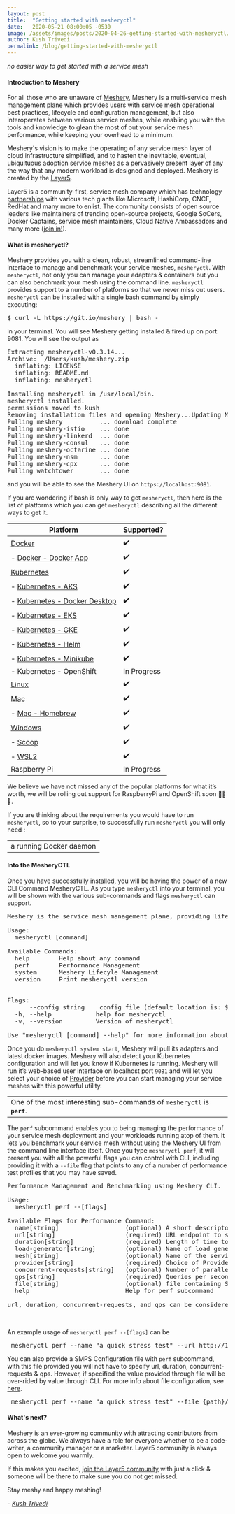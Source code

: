 ```yaml
---
layout: post
title:  "Getting started with mesheryctl"
date:   2020-05-21 08:00:05 -0530
image: /assets/images/posts/2020-04-26-getting-started-with-mesheryctl/mesheryctl.png
author: Kush Trivedi
permalink: /blog/getting-started-with-mesheryctl
---
```


<div class="center sub-heading"><i>no easier way to get started with a service mesh</i></div>
<h4 class="to-uppercase">Introduction to Meshery</h4>
<p class="content-left-margin">
For all those who are unaware of <a href="/meshery">Meshery</a>, Meshery is a multi-service mesh management plane which provides users with service mesh operational best practices, lifecycle and configuration management, but also interoperates between various service meshes, while enabling you with the tools and knowledge to glean the most of out your service mesh performance, while keeping your overhead to a minimum.
</p>
<p class="content-left-margin">
Meshery's vision is to make the operating of any service mesh layer of cloud infrastructure simplified, and to hasten the inevitable, eventual, ubiquituous adoption service meshes as a pervasively present layer of any the way that any modern workload is designed and deployed. Meshery is created by the <a href="/community">Layer5</a>.

Layer5 is a community-first, service mesh company which has technology <a href="partners">partnerships</a> with various tech giants like Microsoft, HashiCorp, CNCF, RedHat and many more to enlist. The community consists of open source leaders like maintainers of trending open-source projects, Google SoCers, Docker Captains, service mesh maintainers, Cloud Native Ambassadors and many more (<a href="http://slack.layer5.io">join in!</a>).
</p>

<h4 class="to-uppercase">What is mesheryctl?</h4>
<p class="content-left-margin">
Meshery provides you with a clean, robust, streamlined command-line interface to manage and benchmark your service meshes, <code>mesheryctl</code>. With <code>mesheryctl</code>, not only you can manage your adapters & containers but you can also benchmark your mesh using the command line. <code>mesheryctl</code> provides support to a number of platforms so that we never miss out users. <code>mesheryctl</code> can be installed with a single bash command by simply executing:
</p>
<pre>
$ curl -L https://git.io/meshery | bash -
</pre>

in your terminal. You will see Meshery getting installed & fired up on port: 9081.
You will see the output as 


<pre>
Extracting mesheryctl-v0.3.14...
Archive:  /Users/kush/meshery.zip
  inflating: LICENSE
  inflating: README.md
  inflating: mesheryctl

Installing mesheryctl in /usr/local/bin.
mesheryctl installed.
permissions moved to kush
Removing installation files and opening Meshery...Updating Meshery now...
Pulling meshery          ... download complete
Pulling meshery-istio    ... done
Pulling meshery-linkerd  ... done
Pulling meshery-consul   ... done
Pulling meshery-octarine ... done
Pulling meshery-nsm      ... done
Pulling meshery-cpx      ... done
Pulling watchtower       ... done
</pre>

and you will be able to see the Meshery UI on <code>https://localhost:9081</code>.

If you are wondering if bash is only way to get <code>mesheryctl</code>, then here is the list of platforms which you can get <code>mesheryctl</code> describing all the different ways to get it.

<table class="table-1" align="center">
<thead>
<tr>
<th>Platform</th>
<th class="text-centre">Supported?</th>
</tr>
</thead>
<tbody>
<tr>
<td><a href="https://meshery.layer5.io/docs/installation/docker">Docker</a></td>
<td class="text-centre">✔️</td>
</tr>
<tr>
<td> - <a href="https://meshery.layer5.io/docs/installation/docker">Docker - Docker App</a></td>
<td class="text-centre">✔️</td>
</tr>
<tr>
<td><a href="https://meshery.layer5.io/docs/installation/kubernetes">Kubernetes</a></td>
<td class="text-centre">✔️</td>
</tr>
<tr>
<td> - <a href="https://meshery.layer5.io/docs/installation/aks">Kubernetes - AKS</a></td>
<td class="text-centre">✔️</td>
</tr>
<tr>
<td> - <a href="https://meshery.layer5.io/docs/installation#mac-or-linux">Kubernetes - Docker Desktop</a></td>
<td class="text-centre">✔️</td>
</tr>
<tr>
<td> - <a href="https://meshery.layer5.io/docs/installation/eks">Kubernetes - EKS</a></td>
<td class="text-centre">✔️</td>
</tr>
<tr>
<td> - <a href="https://meshery.layer5.io/docs/installation/gke">Kubernetes - GKE</a></td>
<td class="text-centre">✔️</td>
</tr>
<tr>
<td> - <a href="https://meshery.layer5.io/docs/installation/kubernetes#helm">Kubernetes - Helm</a></td>
<td class="text-centre">✔️</td>
</tr>
<tr>
<td> - <a href="https://meshery.layer5.io/docs/installation/minikube">Kubernetes - Minikube</a></td>
<td class="text-centre">✔️</td>
</tr>
<tr>
<td> - Kubernetes - OpenShift</td>
<td class="text-centre">In Progress</td>
</tr>
<tr>
<td><a href="https://meshery.layer5.io/docs/installation#mac-or-linux">Linux</a></td>
<td class="text-centre">✔️</td>
</tr>
<tr>
<td><a href="https://meshery.layer5.io/docs/installation#mac-or-linux">Mac</a></td>
<td class="text-centre">✔️</td>
</tr>
<tr>
<td> - <a href="https://meshery.layer5.io/docs/installation#mac-or-linux">Mac - Homebrew</a></td>
<td class="text-centre">✔️</td>
</tr>
<tr>
<td><a href="https://meshery.layer5.io/docs/installation#windows">Windows</a></td>
<td class="text-centre">✔️</td>
</tr>
<tr>
<td> - <a href="https://meshery.layer5.io/docs/installation#windows">Scoop</a></td>
<td class="text-centre">✔️</td>
</tr>
<tr>
<td> - <a href="https://meshery.layer5.io/docs/installation/wsl2">WSL2</a></td>
<td class="text-centre">✔️</td>
</tr>
<tr>
<td>Raspberry Pi</td>
<td class="text-centre">In Progress</td>
</tr>
</tbody>
</table>


We believe we have not missed any of the popular platforms for what it’s worth, we will be rolling out support for RaspberryPi and OpenShift soon 🎉🎉🎉.

If you are thinking about the requirements you would have to run <code>mesheryctl</code>, so to your surprise, to successfully run <code>mesheryctl</code> you will only need :

<table align="center" class="table-box"><tr><td class="text-centre">a running Docker daemon</td></tr></table>

<h4 class="to-uppercase">Into the MesheryCTL</h4>

Once you have successfully installed, you will be having the power of a new CLI Command MesheryCTL. As you type <code>mesheryctl</code> into your terminal, you will be shown with the various sub-commands and flags <code>mesheryctl</code> can support.

<pre>
Meshery is the service mesh management plane, providing lifecycle, performance, and configuration management of service meshes and their workloads.

Usage:
  mesheryctl [command]

Available Commands:
  help        Help about any command
  perf        Performance Management
  system      Meshery Lifecyle Management
  version     Print mesheryctl version


Flags:
      --config string    config file (default location is: $HOME/.meshery//meshery.yaml)
  -h, --help            help for mesheryctl
  -v, --version         Version of mesheryctl

Use "mesheryctl [command] --help" for more information about a command.
</pre>

Once you do <code>mesheryctl system start</code>, Meshery will pull its adapters and latest docker images. Meshery will also detect your Kubernetes configuration and will let you know if Kubernetes is running. Meshery will run it’s web-based user interface on localhost port <code>9081</code> and will let you select your choice of <a href="https://meshery.layer5.io/docs/extensibility#Providers">Provider</a> before you can start managing your service meshes with this powerful utility.

<table align="center" class="table-box"><tr><td class="text-centre">One of the most interesting sub-commands of <code>mesheryctl</code> is <strong><code>perf</code></strong>.</td></tr></table>

The <code>perf</code> subcommand enables you to being managing the performance of your service mesh deployment and your workloads running atop of them. It lets you benchmark your service mesh without using the Meshery UI from the command line interface itself. Once you type <code>mesheryctl perf</code>, it will present you with all the powerful flags you can control with CLI, including providing it with a <code>--file</code> flag that points to any of a number of performance test profiles that you may have saved.

<pre>
Performance Management and Benchmarking using Meshery CLI.

Usage:
  mesheryctl perf --[flags]

Available Flags for Performance Command:
  name[string]                  (optional) A short descriptor to serve as reference for this test. If not provided, a random name will be generate.
  url[string]                   (required) URL endpoint to send requests.
  duration[string]              (required) Length of time to perform test (e.g 30s, 15m, 1hr). See standard notation https://golang.org/pkg/time/#ParseDuration
  load-generator[string]        (optional) Name of load generator to be used to perform test (default: "fortio")
  mesh[string]                  (optional) Name of the service mesh to be tested (default: "None")
  provider[string]              (required) Choice of Provider (default: "Meshery")
  concurrent-requests[string]   (optional) Number of parallel requests to be sent (default: "1")
  qps[string]                   (required) Queries per second (default: "0")
  file[string]                  (optional) file containing SMPS-compatible test configuration. See https://github.com/layer5io/service-mesh-performance-specification
  help                          Help for perf subcommand

url, duration, concurrent-requests, and qps can be considered optional flags if specified through an SMPS compatible yaml file using --file


</pre>

An example usage of <code>mesheryctl perf --[flags]</code> can be

<pre>
 mesheryctl perf --name "a quick stress test" --url http://192.168.1.15/productpage --qps 300 --concurrent-requests 2 --duration 30s --token "provider=Meshery"
</pre>

You can also provide a SMPS Configuration file with `perf` subcommand, with this file provided you will not have to specify url, duration, concurrent-requests & qps. However, if specified the value provided through file will be over-rided by value through CLI. For more info about file configuration, see [here](https://github.com/layer5io/service-mesh-performance-specification/blob/master/smp.yaml).

<pre>
 mesheryctl perf --name "a quick stress test" --file {path}/smp.yaml --token "provider=Meshery"
</pre>

<h4 class="to-uppercase">What's next?</h4>

Meshery is an ever-growing community with attracting contributors from across the globe. We always have a role for everyone whether to be a code-writer, a community manager or a marketer. Layer5 community is always open to welcome you warmly.

If this makes you excited, [join the Layer5 community](http://slack.layer5.io) with just a click & someone will be there to make sure you do not get missed.

Stay meshy and happy meshing!

\- _[Kush Trivedi](https://github.com/kushthedude)_
